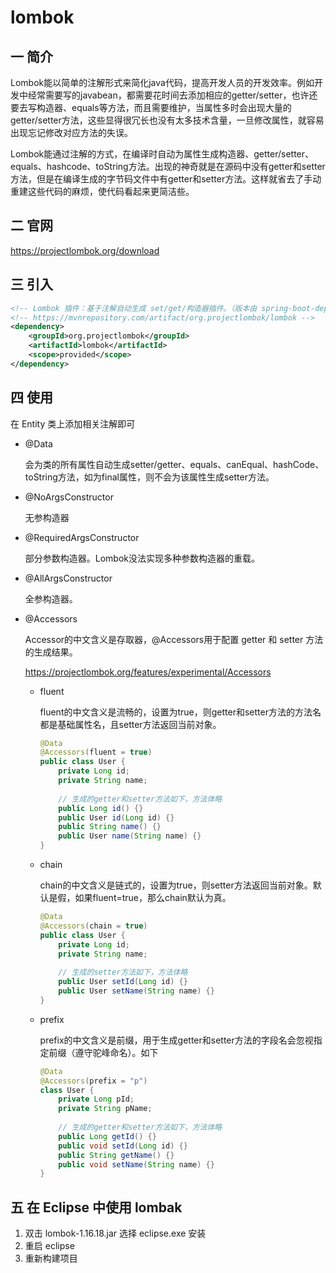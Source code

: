 # lombok

## 一 简介

Lombok能以简单的注解形式来简化java代码，提高开发人员的开发效率。例如开发中经常需要写的javabean，都需要花时间去添加相应的getter/setter，也许还要去写构造器、equals等方法，而且需要维护，当属性多时会出现大量的getter/setter方法，这些显得很冗长也没有太多技术含量，一旦修改属性，就容易出现忘记修改对应方法的失误。

Lombok能通过注解的方式，在编译时自动为属性生成构造器、getter/setter、equals、hashcode、toString方法。出现的神奇就是在源码中没有getter和setter方法，但是在编译生成的字节码文件中有getter和setter方法。这样就省去了手动重建这些代码的麻烦，使代码看起来更简洁些。

## 二 官网

https://projectlombok.org/download

## 三 引入

````xml
<!-- Lombok 插件：基于注解自动生成 set/get/构造器插件。（版本由 spring-boot-dependencies 仲裁） -->
<!-- https://mvnrepository.com/artifact/org.projectlombok/lombok -->
<dependency>
	<groupId>org.projectlombok</groupId>
	<artifactId>lombok</artifactId>
	<scope>provided</scope>
</dependency>
````

## 四 使用

在 Entity 类上添加相关注解即可

* @Data

  会为类的所有属性自动生成setter/getter、equals、canEqual、hashCode、toString方法，如为final属性，则不会为该属性生成setter方法。

* @NoArgsConstructor

  无参构造器

* @RequiredArgsConstructor

  部分参数构造器。Lombok没法实现多种参数构造器的重载。

* @AllArgsConstructor

  全参构造器。

* @Accessors

  Accessor的中文含义是存取器，@Accessors用于配置 getter 和 setter 方法的生成结果。

  <https://projectlombok.org/features/experimental/Accessors>

  * fluent

    fluent的中文含义是流畅的，设置为true，则getter和setter方法的方法名都是基础属性名，且setter方法返回当前对象。

    ```java
    @Data
    @Accessors(fluent = true)
    public class User {
        private Long id;
        private String name;
        
        // 生成的getter和setter方法如下，方法体略
        public Long id() {}
        public User id(Long id) {}
        public String name() {}
        public User name(String name) {}
    }
    ```

  * chain

    chain的中文含义是链式的，设置为true，则setter方法返回当前对象。默认是假，如果fluent=true，那么chain默认为真。

    ````java
    @Data
    @Accessors(chain = true)
    public class User {
        private Long id;
        private String name;
        
        // 生成的setter方法如下，方法体略
        public User setId(Long id) {}
        public User setName(String name) {}
    }
    ````

  * prefix

    prefix的中文含义是前缀，用于生成getter和setter方法的字段名会忽视指定前缀（遵守驼峰命名）。如下

    ````java
    @Data
    @Accessors(prefix = "p")
    class User {
    	private Long pId;
    	private String pName;
    	
    	// 生成的getter和setter方法如下，方法体略
    	public Long getId() {}
    	public void setId(Long id) {}
    	public String getName() {}
    	public void setName(String name) {}
    }
    ````

## 五 在 Eclipse 中使用 lombak

1. 双击 lombok-1.16.18.jar 选择 eclipse.exe 安装
2. 重启 eclipse
3. 重新构建项目